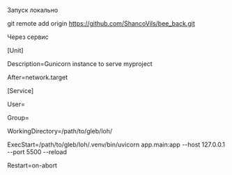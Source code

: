 Запуск локально 

git remote add origin https://github.com/ShancoVils/bee_back.git


Через сервис 

[Unit]

Description=Gunicorn instance to serve myproject

After=network.target

[Service]

User=

Group=

WorkingDirectory=/path/to/gleb/loh/

ExecStart=/path/to/gleb/loh/.venv/bin/uvicorn app.main:app --host 127.0.0.1 --port 5500 --reload

Restart=on-abort
